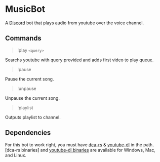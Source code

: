 # MusicBot

A [Discord] bot that plays audio from youtube over the voice channel.

[Discord]: https://discordapp.com/

## Commands

> !play `<query>`

Searchs youtube with query provided and adds first video to play queue.

> !pause

Pause the current song.

> !unpause

Unpause the current song.

> !playlist

Outputs playlist to channel.

## Dependencies

For this bot to work right, you must have [dca-rs] & [youtube-dl] in the path.
[dca-rs binaries] and [youtube-dl binaries] are available for Windows, Mac,
and Linux.

[dca-rs]: https://github.com/nstafie/dca-rs
[youtube-dl]: https://rg3.github.io/youtube-dl/
[dca-rs precompiled binaries]: https://github.com/nstafie/dca-rs/releases
[youtube-dl binaries]: https://rg3.github.io/youtube-dl/download.html
